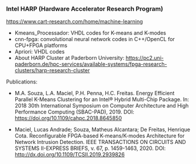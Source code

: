 ### Intel HARP (Hardware Accelerator Research Program)
https://www.cart-research.com/home/machine-learning

- Kmeans_Processador: VHDL codes for K-means and K-modes
- cnn-fpga: convolutional neural network codes in C++/OpenCL for CPU+FPGA platforms
- Apriori: VHDL codes
- About HARP Cluster at Paderborn University: https://pc2.uni-paderborn.de/hpc-services/available-systems/fpga-research-clusters/harp-research-cluster

Publications:

- M.A. Souza, L.A. Maciel, P.H. Penna, H.C. Freitas. Energy Efficient Parallel K-Means Clustering for an Intel® Hybrid Multi-Chip Package. In: 2018 30th International Symposium on Computer Architecture and High Performance Computing (SBAC-PAD), 2019. DOI: https://doi.org/10.1109/cahpc.2018.8645850

- Maciel, Lucas Andrade; Souza, Matheus Alcantara; De Freitas, Henrique Cota. Reconfigurable FPGA-based K-means/K-modes Architecture for Network Intrusion Detection. IEEE TRANSACTIONS ON CIRCUITS AND SYSTEMS II-EXPRESS BRIEFS, v. 67, p. 1459-1463, 2020. DOI: http://dx.doi.org/10.1109/TCSII.2019.2939826
